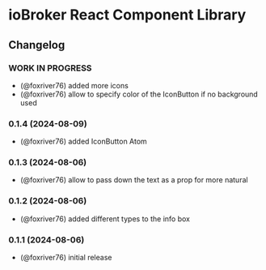 # ioBroker React Component Library

## Changelog

<!-- 
  Placeholder for the next version (at the beginning of the line):
  ### **WORK IN PROGRESS**
-->
### **WORK IN PROGRESS**
* (@foxriver76) added more icons
* (@foxriver76) allow to specify color of the IconButton if no background used

### 0.1.4 (2024-08-09)
* (@foxriver76) added IconButton Atom

### 0.1.3 (2024-08-06)
* (@foxriver76) allow to pass down the text as a prop for more natural

### 0.1.2 (2024-08-06)
* (@foxriver76) added different types to the info box

### 0.1.1 (2024-08-06)
* (@foxriver76) initial release
